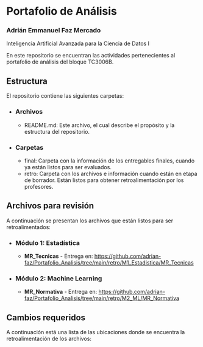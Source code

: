 # Portafolio de Análisis
### Adrián Emmanuel Faz Mercado
Inteligencia Artificial Avanzada para la Ciencia de Datos I

En este repositorio se encuentran las actividades pertenecientes al portafolio de análisis del bloque TC3006B.

## Estructura
El repositorio contiene las siguientes carpetas:

* ### **Archivos**
  * README.md: Este archivo, el cual describe el propósito y la estructura del repositorio.  
* ### **Carpetas**
   * final: Carpeta con la información de los entregables finales, cuando ya están listos para ser evaluados.
   * retro: Carpeta con los archivos e información cuando están en etapa de borrador. Están listos para obtener retroalimentación por los profesores.

## Archivos para revisión
A continuación se presentan los archivos que están listos para ser retroalimentados: 

* ### Módulo 1: Estadística
   * **MR_Tecnicas** - Entrega en: https://github.com/adrian-faz/Portafolio_Analisis/tree/main/retro/M1_Estadistica/MR_Tecnicas
     
* ### Módulo 2: Machine Learning
   * **MR_Normativa** - Entrega en: https://github.com/adrian-faz/Portafolio_Analisis/tree/main/retro/M2_ML/MR_Normativa



## Cambios requeridos 
A continuación está una lista de las ubicaciones donde se encuentra la retroalimentación de los archivos: 

